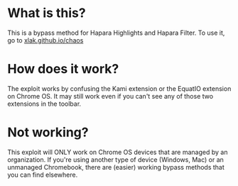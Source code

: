 # What is this?
This is a bypass method for Hapara Highlights and Hapara Filter.
To use it, go to [xlak.github.io/chaos](https://xlak.github.io/chaos)

# How does it work?
The exploit works by confusing the Kami extension or the EquatIO extension on Chrome OS.
It may still work even if you can't see any of those two extensions in the toolbar.

# Not working?
This exploit will ONLY work on Chrome OS devices that are managed by an organization.
If you're using another type of device (Windows, Mac) or an unmanaged Chromebook, there are (easier) working bypass methods that you can find elsewhere.
